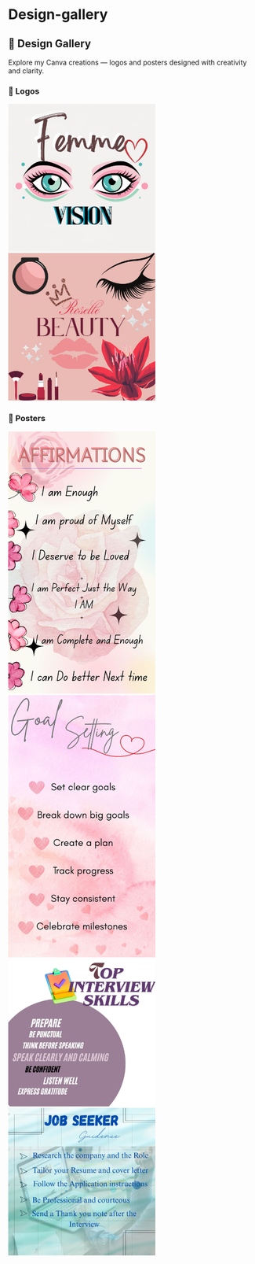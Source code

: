 # Design-gallery
<h2>🎨 Design Gallery</h2>
<p>Explore my Canva creations — logos and posters designed with creativity and clarity.</p>

<h3>🔹 Logos</h3>
<a href="./femme-vision.jpg" target="_blank">
  <img src="./femme-vision.jpg" alt="Femme Vision Logo" width="300">
</a>

<a href="./LuxLips-Logo-Design.jpg" target="_blank">
  <img src="./LuxLips-Logo-Design.jpg" alt="LuxLips Logo" width="300">
</a>

<h3>🔹 Posters</h3>
<a href="./affirmation-poster.jpg" target="_blank">
  <img src="./affirmation-poster.jpg" alt="Affirmation Poster" width="300">
</a>

<a href="./goal-setting-guide.jpg" target="_blank">
  <img src="./goal-setting-guide.jpg" alt="Goal Setting Guide" width="300">
</a>

<a href="./interview-skills.jpg" target="_blank">
  <img src="./interview-skills.jpg" alt="Interview Skills Poster" width="300">
</a>

<a href="./job-seeker-tips.jpg" target="_blank">
  <img src="./job-seeker-tips.jpg" alt="Job Seeker Tips Poster" width="300">
</a>

